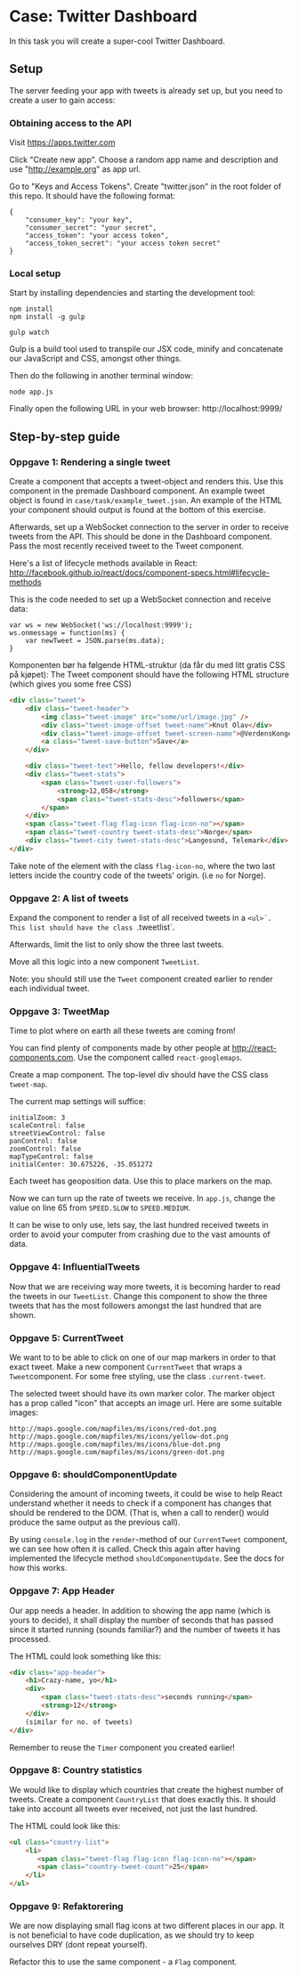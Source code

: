 # Case: Twitter Dashboard

In this task you will create a super-cool Twitter Dashboard.

## Setup

The server feeding your app with tweets is already set up, but you need to create a user to gain access:

### Obtaining access to the API

Visit https://apps.twitter.com

Click "Create new app". Choose a random app name and description and use "http://example.org" as app url.

Go to "Keys and Access Tokens". Create "twitter.json" in the root folder of this repo. It should have the following format:

```
{
    "consumer_key": "your key",
    "consumer_secret": "your secret",
    "access_token": "your access token",
    "access_token_secret": "your access token secret"
}
```

### Local setup

Start by installing dependencies and starting the development tool:

```
npm install
npm install -g gulp

gulp watch
```

Gulp is a build tool used to transpile our JSX code, minify and concatenate our JavaScript and CSS, amongst other things.

Then do the following in another terminal window:

```
node app.js
```

Finally open the following URL in your web browser: http://localhost:9999/

## Step-by-step guide

### Oppgave 1: Rendering a single tweet

Create a component that accepts a tweet-object and renders this. Use this component in the premade Dashboard component. An example tweet object is found in `case/task/example_tweet.json`. An example of the HTML your component should output is found at the bottom of this exercise.

Afterwards, set up a WebSocket connection to the server in order to receive tweets from the API. This should be done in the Dashboard component. Pass the most recently received tweet to the Tweet component.

Here's a list of lifecycle methods available in React:<br>
http://facebook.github.io/react/docs/component-specs.html#lifecycle-methods

This is the code needed to set up a WebSocket connection and receive data:

```
var ws = new WebSocket('ws://localhost:9999');
ws.onmessage = function(ms) {
    var newTweet = JSON.parse(ms.data);
}
```

Komponenten bør ha følgende HTML-struktur (da får du med litt
gratis CSS på kjøpet):
The Tweet component should have the following HTML structure (which gives you some free CSS)

```html
<div class="tweet">
    <div class="tweet-header">
        <img class="tweet-image" src="some/url/image.jpg" />
        <div class="tweet-image-offset tweet-name">Knut Olav</div>
        <div class="tweet-image-offset tweet-screen-name">@VerdensKongen</div>
        <a class="tweet-save-button">Save</a>
    </div>

    <div class="tweet-text">Hello, fellow developers!</div>
    <div class="tweet-stats">
        <span class="tweet-user-followers">
            <strong>12,058</strong>
            <span class="tweet-stats-desc">followers</span>
        </span>
    </div>
    <span class="tweet-flag flag-icon flag-icon-no"></span>
    <span class="tweet-country tweet-stats-desc">Norge</span>
    <div class="tweet-city tweet-stats-desc">Langesund, Telemark</div>
</div>
```

Take note of the element with the class `flag-icon-no`, where the two last letters incide the country code of the tweets' origin. (i.e `no` for Norge).

### Oppgave 2: A list of tweets

Expand the component to render a list of all received tweets in a `<ul>´. This list should have the class `.tweetlist`.

Afterwards, limit the list to only show the three last tweets.

Move all this logic into a new component `TweetList`.

Note: you should still use the `Tweet` component created earlier to render each individual tweet.

### Oppgave 3: TweetMap

Time to plot where on earth all these tweets are coming from!

You can find plenty of components made by other people at http://react-components.com.
Use the component called `react-googlemaps`.

Create a map component. The top-level div should have the CSS class `tweet-map`.

The current map settings will suffice:

```
initialZoom: 3
scaleControl: false
streetViewControl: false
panControl: false
zoomControl: false
mapTypeControl: false
initialCenter: 30.675226, -35.051272
```
Each tweet has geoposition data. Use this to place markers on the map.

Now we can turn up the rate of tweets we receive. In `app.js`, change the value on line 65 from `SPEED.SLOW` to `SPEED.MEDIUM`.

It can be wise to only use, lets say, the last hundred received tweets in order to avoid your computer from crashing due to the vast amounts of data.

### Oppgave 4: InfluentialTweets

Now that we are receiving way more tweets, it is becoming harder to read the tweets in our `TweetList`. Change this component to show the three tweets that has the most followers amongst the last hundred that are shown.

### Oppgave 5: CurrentTweet

We want to to be able to click on one of our map markers in order to that exact tweet. Make a new component `CurrentTweet` that wraps a `Tweet`component. For some free styling, use the class `.current-tweet`.

The selected tweet should have its own marker color. The marker object has a prop called "icon" that accepts an image url. Here are some suitable images:


```
http://maps.google.com/mapfiles/ms/icons/red-dot.png
http://maps.google.com/mapfiles/ms/icons/yellow-dot.png
http://maps.google.com/mapfiles/ms/icons/blue-dot.png
http://maps.google.com/mapfiles/ms/icons/green-dot.png
```

### Oppgave 6: shouldComponentUpdate

Considering the amount of incoming tweets, it could be wise to help React understand whether it needs to check if a component has changes that should be rendered to the DOM. (That is, when a call to render() would produce the same output as the previous call).

By using `console.log` in the `render`-method of our `CurrentTweet` component, we can see how often it is called. Check this again after having implemented the lifecycle method `shouldComponentUpdate`. See the docs for how this works.

### Oppgave 7: App Header

Our app needs a header. In addition to showing the app name (which is yours to decide), it shall display the number of seconds that has passed since it started running (sounds familiar?) and the number of tweets it has processed.

The HTML could look something like this:

```html
<div class="app-header">
    <h1>Crazy-name, yo</h1>
    <div>
        <span class="tweet-stats-desc">seconds running</span>
        <strong>12</strong>
    </div>
    (similar for no. of tweets)
</div>
```
Remember to reuse the `Timer` component you created earlier!

### Oppgave 8: Country statistics

We would like to display which countries that create the highest number of tweets. Create a component `CountryList` that does exactly this. It should take into account all tweets ever received, not just the last hundred.

The HTML could look like this:

```html
<ul class="country-list">
    <li>
       <span class="tweet-flag flag-icon flag-icon-no"></span>
       <span class="country-tweet-count">25</span>
    </li>
</ul>
```

### Oppgave 9: Refaktorering

We are now displaying small flag icons at two different places in our app. It is not beneficial to have code duplication, as we should try to keep ourselves DRY (dont repeat yourself). 

Refactor this to use the same component - a `Flag` component.